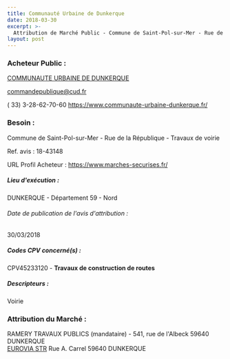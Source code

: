 ```yaml
---
title: Communauté Urbaine de Dunkerque
date: 2018-03-30
excerpt: >-
  Attribution de Marché Public - Commune de Saint-Pol-sur-Mer - Rue de la République - Travaux de voirie
layout: post
---
```


### Acheteur Public : 
<a href="/acheteur-137/siren-245900428"> COMMUNAUTE URBAINE DE DUNKERQUE</a><br/>



commandepublique@cud.fr

( 33) 3-28-62-70-60
https://www.communaute-urbaine-dunkerque.fr/
### Besoin :

Commune de Saint-Pol-sur-Mer - Rue de la République - Travaux de voirie

Ref. avis : 18-43148

URL Profil Acheteur : https://www.marches-securises.fr/

##### Lieu d'exécution :

DUNKERQUE - Département 59 - Nord

###### Date de publication de l'avis d'attribution : 
30/03/2018

##### Codes CPV concerné(s) :
CPV45233120 - **Travaux de construction de routes** <br/>

##### Descripteurs :
Voirie <br/>

### Attribution du Marché :
RAMERY TRAVAUX PUBLICS (mandataire) - 541, rue de l'Albeck 59640 DUNKERQUE <br/>
<a href="/entreprise-545/siren-310624523"> EUROVIA STR</a>    Rue A. Carrel 59640 DUNKERQUE <br/>
